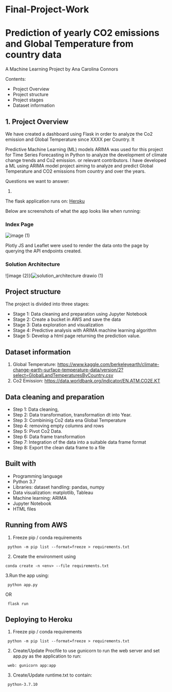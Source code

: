 # Final-Project-Work

# Prediction of yearly CO2 emissions and Global Temperature from country data

A Machine Learning Project
by Ana Carolina Connors

Contents:

- Project Overview
- Project structure
- Project stages
- Dataset information


## 1. Project Overview

We have created a dashboard using Flask in order to analyze the Co2 emission and Global Temperature since XXXX per Country. It

Predictive Machine Learning (ML) models ARIMA was used for this project for Time Series Forecasting in Python to analyze the development of climate change trends and Co2 emission. or relevant contributors. I have developed a ML using ARIMA model project aiming to analyze and predict Global Temperature and CO2 emissions from country and over the years.

Questions we want to answer:

1.  

The flask application runs on: [Heroku](https://final-project-2022.herokuapp.com/prediction)

Below are screenshots of what the app looks like when running:

### Index Page
![image (1)]()

Plotly JS and Leaflet were used to render the data onto the page by querying the API endpoints created.

### Solution Architecture
![image (2)](![solution_architecture drawio (1)](https://user-images.githubusercontent.com/90126613/155986743-3e5e3d20-564a-4499-8cab-a57c7e06b718.png)


## Project structure

The project is divided into three stages:

- Stage 1: Data cleaning and preparation using Jupyter Notebook
- Stage 2: Create a bucket in AWS and save the data
- Stage 3: Data exploration and visualization 
- Stage 4: Predictive analysis with ARIMA machine learning algorithm 
- Stage 5: Develop a html page returning the prediction value.

## Dataset information

1. Global Temperature: https://www.kaggle.com/berkeleyearth/climate-change-earth-surface-temperature-data/version/2?select=GlobalLandTemperaturesByCountry.csv
2. Co2 Emission: https://data.worldbank.org/indicator/EN.ATM.CO2E.KT


## Data cleaning and preparation

- Step 1: Data cleaning,
- Step 2: Data transformation, transformation dt into Year.
- Step 3: Combininig Co2 data ena Global Temperature
- Step 4: removing empty columns and rows
- Step 5: Pivot Co2 Data.
- Step 6: Data frame transformation
- Step 7: Integration of the data into a suitable data frame format
- Step 8: Export the clean data frame to a file

## Built with
- Programming language
- Python 3.7
- Libraries: dataset handling: pandas, numpy
- Data visualization: matplotlib, Tableau 
- Machine learning: ARIMA
- Jupyter Notebook
- HTML files


## Running from AWS

1. Freeze pip / conda requirements
 ```
  python -m pip list --format=freeze > requirements.txt
 ```
2. Create the environment using
 ```
 conda create -n <env> --file requirements.txt
 ```
3.Run the app using:
 ```
  python app.py
 ```

OR
 ```
  flask run
 ```  
  
## Deploying to Heroku
1. Freeze pip / conda requirements
 ```
  python -m pip list --format=freeze > requirements.txt
 ```
2. Create/Update Procfile to use gunicorn to run the web server and set app.py as the application to run:
 ```
  web: gunicorn app:app
 ```
3. Create/Update runtime.txt to contain:
 ```
  python-3.7.10
 ```
